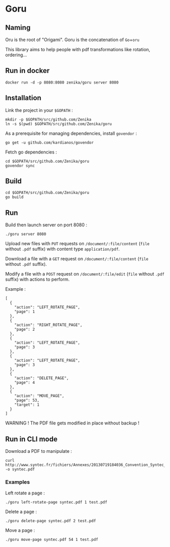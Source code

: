 # Goru

## Naming

Oru is the root of "Origami". Goru is the concatenation of `Go`+`oru`

This library aims to help people with pdf transformations like rotation, ordering...

## Run in docker
```
docker run -d -p 8080:8080 zenika/goru server 8080
```

## Installation
Link the project in your `$GOPATH` :
```
mkdir -p $GOPATH/src/github.com/Zenika
ln -s $(pwd) $GOPATH/src/github.com/Zenika/goru
```

As a prerequisite for managing dependencies, install `govendor` :
```
go get -u github.com/kardianos/govendor
```

Fetch go dependencies :
```
cd $GOPATH/src/github.com/Zenika/goru
govendor sync
```

## Build
```
cd $GOPATH/src/github.com/Zenika/goru
go build
```

## Run
Build then launch server on port 8080 :
```
./goru server 8080
```

Upload new files with `PUT` requests on `/document/:file/content` (`file` without `.pdf` suffix) with content type `application/pdf`.

Download a file with a `GET` request on `/document/:file/content` (`file` without `.pdf` suffix).

Modify a file with a `POST` request on `/document/:file/edit` (`file` without `.pdf` suffix) with actions to perform.

Example :
```
[
  {
    "action": "LEFT_ROTATE_PAGE",
    "page": 1
  },
  {
    "action": "RIGHT_ROTATE_PAGE",
    "page": 2
  },
  {
    "action": "LEFT_ROTATE_PAGE",
    "page": 3
  },
  {
    "action": "LEFT_ROTATE_PAGE",
    "page": 3
  },
  {
    "action": "DELETE_PAGE",
    "page": 4
  },
  {
    "action": "MOVE_PAGE",
    "page": 53,
    "target": 1
  }
]
```

WARNING ! The PDF file gets modified in place without backup !

## Run in CLI mode
Download a PDF to manipulate :
```
curl http://www.syntec.fr/fichiers/Annexes/20130719184036_Convention_Syntec_Annexe_06.pdf -o syntec.pdf
```

### Examples
Left rotate a page :
```
./goru left-rotate-page syntec.pdf 1 test.pdf
```

Delete a page :
```
./goru delete-page syntec.pdf 2 test.pdf
```

Move a page :
```
./goru move-page syntec.pdf 54 1 test.pdf
```
